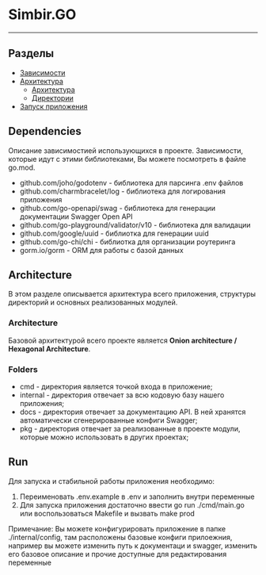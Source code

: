 # Simbir.GO
***
## Разделы
- [Зависимости](#dependencies)
- [Архитектура](#architecture)
    - [Архитектура](#architecture)
    - [Директории](#folders)
- [Запуск приложения](#run)
## Dependencies
Описание зависимостией использующихся в проекте. Зависимости, которые идут с этими библиотеками, Вы можете посмотреть в файле go.mod.
- github.com/joho/godotenv - библиотека для парсинга .env файлов
- github.com/charmbracelet/log - библиотека для логирования приложения
- github.com/go-openapi/swag - библиотека для генерации документации Swagger Open API
- github.com/go-playground/validator/v10 - библиотека для валидации
- github.com/google/uuid - библиотка для генерации uuid
- github.com/go-chi/chi - библиотка для организации роутеринга
- gorm.io/gorm - ORM для работы с базой данных

## Architecture
В этом разделе описывается архитектура всего приложения, структуры директорий и основных реализованных модулей.
### Architecture
Базовой архитектурой всего проекте является **Onion architecture / Hexagonal Architecture**.
### Folders
- cmd - директория является точкой входа в приложение;
- internal - директория отвечает за всю кодовую базу нашего приложения;
- docs - директория отвечает за документацию API. В ней хранятся автоматически сгенерированные конфиги Swagger;
- pkg - директория отвечает за реализованные в проекте модули, которые можно использовать в других проектах;

## Run
Для запуска и стабильной работы приложения необходимо:
1. Переименовать .env.example в .env и заполнить внутри переменные
2. Для запуска приложения достаточно ввести go run ./cmd/main.go или воспользоваться Makefile и вызвать make prod

Примечание: Вы можете конфигурировать приложение в папке ./internal/config, там расположены базовые конфиги прилоежния, 
например вы можете изменить путь к документаци и swagger, изменить его базовое описание и прочие доступные для 
редактирования переменные